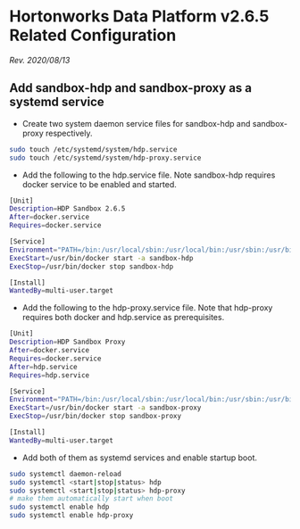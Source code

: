 # Hortonworks Data Platform v2.6.5 Related Configuration

_Rev. 2020/08/13_


## Add sandbox-hdp and sandbox-proxy as a systemd service 

+ Create two system daemon service files for sandbox-hdp and sandbox-proxy respectively. 
``` sh
sudo touch /etc/systemd/system/hdp.service
sudo touch /etc/systemd/system/hdp-proxy.service
```

+ Add the following to the hdp.service file. Note sandbox-hdp requires docker service to be enabled and started.
``` sh
[Unit]
Description=HDP Sandbox 2.6.5
After=docker.service
Requires=docker.service

[Service]
Environment="PATH=/bin:/usr/local/sbin:/usr/local/bin:/usr/sbin:/usr/bin"
ExecStart=/usr/bin/docker start -a sandbox-hdp
ExecStop=/usr/bin/docker stop sandbox-hdp

[Install]
WantedBy=multi-user.target
```

+ Add the following to the hdp-proxy.service file. Note that hdp-proxy requires both docker and hdp.service as prerequisites. 
``` sh
[Unit]
Description=HDP Sandbox Proxy
After=docker.service
Requires=docker.service
After=hdp.service
Requires=hdp.service

[Service]
Environment="PATH=/bin:/usr/local/sbin:/usr/local/bin:/usr/sbin:/usr/bin"
ExecStart=/usr/bin/docker start -a sandbox-proxy
ExecStop=/usr/bin/docker stop sandbox-proxy

[Install]
WantedBy=multi-user.target
```

+ Add both of them as systemd services and enable startup boot. 
``` sh
sudo systemctl daemon-reload
sudo systemctl <start|stop|status> hdp
sudo systemctl <start|stop|status> hdp-proxy
# make them automatically start when boot
sudo systemctl enable hdp
sudo systemctl enable hdp-proxy
```
